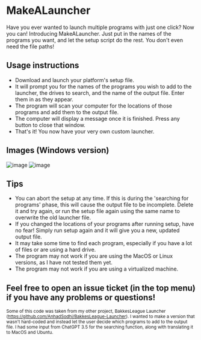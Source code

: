 # MakeALauncher
Have you ever wanted to launch multiple programs with just one click? Now you can! Introducing MakeALauncher. Just put in the names of the programs you want, and let the setup script do the rest. You don't even need the file paths!

## Usage instructions
* Download and launch your platform's setup file.
* It will prompt you for the names of the programs you wish to add to the launcher, the drives to search, and the name of the output file. Enter them in as they appear.
* The program will scan your computer for the locations of those programs and add them to the output file.
* The computer will display a message once it is finished. Press any button to close that window.
* That's it! You now have your very own custom launcher.

## Images (Windows version)
![image](https://github.com/AnhadSodhi/MakeALauncher/assets/96636073/9843bcec-a933-44aa-b079-1de00be5ea09)
![image](https://github.com/AnhadSodhi/MakeALauncher/assets/96636073/86e49799-73be-468f-8b20-f281aaed2957)

## Tips
* You can abort the setup at any time. If this is during the 'searching for programs' phase, this will cause the output file to be incomplete. Delete it and try again, or run the setup file again using the same name to overwrite the old launcher file.
* If you changed the locations of your programs after running setup, have no fear! Simply run setup again and it will give you a new, updated output file.
* It may take some time to find each program, especially if you have a lot of files or are using a hard drive.
* The program may not work if you are using the MacOS or Linux versions, as I have not tested them yet.
* The program may not work if you are using a virtualized machine.

## Feel free to open an issue ticket (in the top menu) if you have any problems or questions!

<sub>Some of this code was taken from my other project, BakkesLeague Launcher (https://github.com/AnhadSodhi/BakkesLeague-Launcher). I wanted to make a version that wasn't hard-coded and instead let the user decide which programs to add to the output file. I had some input from ChatGPT 3.5 for the searching function, along with translating it to MacOS and Ubuntu.</sub>
